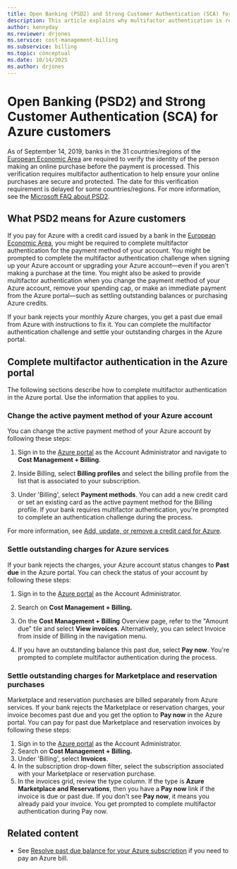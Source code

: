 ```yaml
---
title: Open Banking (PSD2) and Strong Customer Authentication (SCA) for Azure customers
description: This article explains why multifactor authentication is required for some Azure purchases and how to complete authentication.
author: kennyday
ms.reviewer: drjones
ms.service: cost-management-billing
ms.subservice: billing
ms.topic: conceptual
ms.date: 10/14/2025
ms.author: drjones
---
```


# Open Banking (PSD2) and Strong Customer Authentication (SCA) for Azure customers

As of September 14, 2019, banks in the 31 countries/regions of the [European Economic Area](https://en.wikipedia.org/wiki/European_Economic_Area) are required to verify the identity of the person making an online purchase before the payment is processed. This verification requires multifactor authentication to help ensure your online purchases are secure and protected. The date for this verification requirement is delayed for some countries/regions. For more information, see the [Microsoft FAQ about PSD2](https://support.microsoft.com/account-billing/payment-services-directive-2-and-strong-customer-authentication-3527fa95-9c6a-5f6f-d8e6-f27f33aba50e).

## What PSD2 means for Azure customers

If you pay for Azure with a credit card issued by a bank in the [European Economic Area](https://en.wikipedia.org/wiki/European_Economic_Area), you might be required to complete multifactor authentication for the payment method of your account. You might be prompted to complete the multifactor authentication challenge when signing up your Azure account or upgrading your Azure account—even if you aren't making a purchase at the time. You might also be asked to provide multifactor authentication when you change the payment method of your Azure account, remove your spending cap, or make an immediate payment from the Azure portal—such as settling outstanding balances or purchasing Azure credits.

If your bank rejects your monthly Azure charges, you get a past due email from Azure with instructions to fix it. You can complete the multifactor authentication challenge and settle your outstanding charges in the Azure portal.

## Complete multifactor authentication in the Azure portal

The following sections describe how to complete multifactor authentication in the Azure portal. Use the information that applies to you.

### Change the active payment method of your Azure account

You can change the active payment method of your Azure account by following these steps:

1. Sign in to the [Azure portal](https://portal.azure.com) as the Account Administrator and navigate to **Cost Management + Billing**.
1. Inside Billing, select **Billing profiles** and select the billing profile from the list that is associated to your subscription.

1. Under 'Billing', select **Payment methods**. You can add a new credit card or set an existing card as the active payment method for the Billing profile. If your bank requires multifactor authentication, you're prompted to complete an authentication challenge during the process.

For more information, see [Add, update, or remove a credit card for Azure](change-credit-card.md).

### Settle outstanding charges for Azure services

If your bank rejects the charges, your Azure account status changes to **Past due** in the Azure portal. You can check the status of your account by following these steps:

1. Sign in to the [Azure portal](https://portal.azure.com) as the Account Administrator.
2. Search on **Cost Management + Billing.**
1. On the **Cost Management + Billing** Overview page, refer to the "Amount due" tile and select **View invoices**.  Alternatively, you can select Invoice from inside of Billing in the navigation menu.

1. If you have an outstanding balance this past due, select **Pay now**. You're prompted to complete multifactor authentication during the process.

### Settle outstanding charges for Marketplace and reservation purchases

Marketplace and reservation purchases are billed separately from Azure services. If your bank rejects the Marketplace or reservation charges, your invoice becomes past due and you get the option to **Pay now** in the Azure portal. You can pay for past due Marketplace and reservation invoices by following these steps:

1. Sign in to the [Azure portal](https://portal.azure.com) as the Account Administrator.
2. Search on **Cost Management + Billing.**
3. Under 'Billing', select **Invoices**.
5. In the subscription drop-down filter, select the subscription associated with your Marketplace or reservation purchase.
1. In the invoices grid, review the type column. If the type is **Azure Marketplace and Reservations**, then you have a **Pay now** link if the invoice is due or past due. If you don't see **Pay now**, it means you already paid your invoice. You get prompted to complete multifactor authentication during Pay now.

## Related content

- See [Resolve past due balance for your Azure subscription](resolve-past-due-balance.md) if you need to pay an Azure bill.
